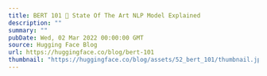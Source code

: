 ```yaml
---
title: BERT 101 🤗 State Of The Art NLP Model Explained
description: ""
summary: ""
pubDate: Wed, 02 Mar 2022 00:00:00 GMT
source: Hugging Face Blog
url: https://huggingface.co/blog/bert-101
thumbnail: "https://huggingface.co/blog/assets/52_bert_101/thumbnail.jpg"
---
```


